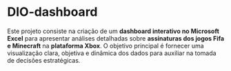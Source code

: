 # DIO-dashboard
Este projeto consiste na criação de um **dashboard interativo no Microsoft Excel** para apresentar análises detalhadas sobre **assinaturas dos jogos Fifa e Minecraft** na **plataforma Xbox**. O objetivo principal é fornecer uma visualização clara, objetiva e dinâmica dos dados para auxiliar na tomada de decisões estratégicas.
